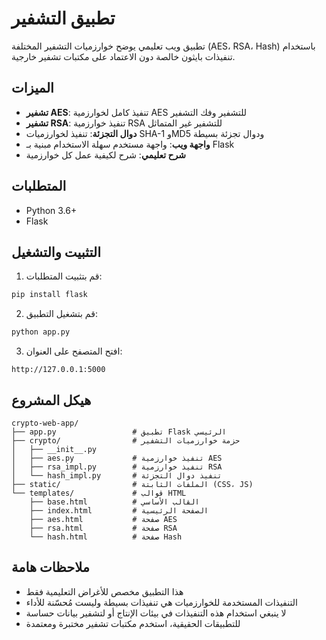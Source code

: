 # تطبيق التشفير

تطبيق ويب تعليمي يوضح خوارزميات التشفير المختلفة (AES، RSA، Hash) باستخدام تنفيذات بايثون خالصة دون الاعتماد على مكتبات تشفير خارجية.

## الميزات

- **تشفير AES**: تنفيذ كامل لخوارزمية AES للتشفير وفك التشفير
- **تشفير RSA**: تنفيذ خوارزمية RSA للتشفير غير المتماثل
- **دوال التجزئة**: تنفيذ لخوارزميات SHA-1 وMD5 ودوال تجزئة بسيطة
- **واجهة ويب**: واجهة مستخدم سهلة الاستخدام مبنية بـ Flask
- **شرح تعليمي**: شرح لكيفية عمل كل خوارزمية

## المتطلبات

- Python 3.6+
- Flask

## التثبيت والتشغيل

1. قم بتثبيت المتطلبات:
```bash
pip install flask
```

2. قم بتشغيل التطبيق:
```bash
python app.py
```

3. افتح المتصفح على العنوان:
```
http://127.0.0.1:5000
```

## هيكل المشروع

```
crypto-web-app/
├── app.py                 # تطبيق Flask الرئيسي
├── crypto/                # حزمة خوارزميات التشفير
│   ├── __init__.py
│   ├── aes.py             # تنفيذ خوارزمية AES
│   ├── rsa_impl.py        # تنفيذ خوارزمية RSA
│   └── hash_impl.py       # تنفيذ دوال التجزئة
├── static/                # الملفات الثابتة (CSS، JS)
└── templates/             # قوالب HTML
    ├── base.html          # القالب الأساسي
    ├── index.html         # الصفحة الرئيسية
    ├── aes.html           # صفحة AES
    ├── rsa.html           # صفحة RSA
    └── hash.html          # صفحة Hash
```

## ملاحظات هامة

- هذا التطبيق مخصص للأغراض التعليمية فقط
- التنفيذات المستخدمة للخوارزميات هي تنفيذات بسيطة وليست مُحسّنة للأداء
- لا ينبغي استخدام هذه التنفيذات في بيئات الإنتاج أو لتشفير بيانات حساسة
- للتطبيقات الحقيقية، استخدم مكتبات تشفير مختبرة ومعتمدة